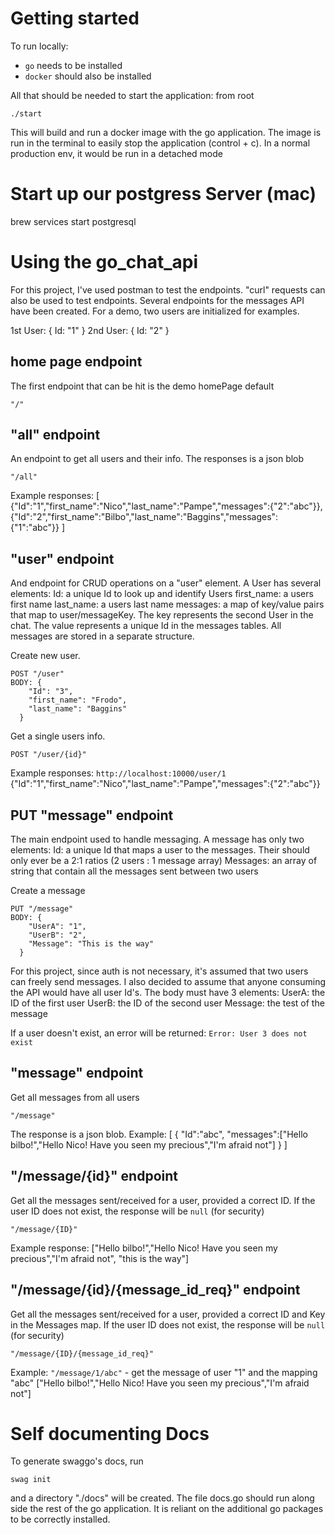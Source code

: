 
# Getting started
To run locally:
* `go` needs to be installed
* `docker` should also be installed

All that should be needed to start the application: from root
```
./start
```
This will build and run a docker image with the go application.
The image is run in the terminal to easily stop the application (control + c).
In a normal production env, it would be run in a detached mode

# Start up our postgress Server (mac)
brew services start postgresql

# Using the go_chat_api
For this project, I've used postman to test the endpoints. "curl" requests can also be used to test endpoints.
Several endpoints for the messages API have been created.
For a demo, two users are initialized for examples.

1st User: {
  Id: "1"
}
2nd User: {
  Id: "2"
}

## home page endpoint
The first endpoint that can be hit is the demo homePage default
```
"/"
```

## "all" endpoint
An endpoint to get all users and their info. The responses is a json blob
```
"/all"
```
Example responses:
[
  {"Id":"1","first_name":"Nico","last_name":"Pampe","messages":{"2":"abc"}},
  {"Id":"2","first_name":"Bilbo","last_name":"Baggins","messages":{"1":"abc"}}
]

## "user" endpoint
And endpoint for CRUD operations on a "user" element.
A User has several elements:
  Id: a unique Id to look up and identify Users
  first_name: a users first name
  last_name: a users last name
  messages: a map of key/value pairs that map to user/messageKey. The key represents the second User in the chat. The value represents a unique Id in the messages tables. All messages are stored in a separate structure.

Create new user.
```
POST "/user"
BODY: {
    "Id": "3",
    "first_name": "Frodo",
    "last_name": "Baggins"
  }
```

Get a single users info.
```
POST "/user/{id}"
```
Example responses:
`http://localhost:10000/user/1`
{"Id":"1","first_name":"Nico","last_name":"Pampe","messages":{"2":"abc"}}

## PUT "message" endpoint
The main endpoint used to handle messaging.
A message has only two elements:
  Id: a unique Id that maps a user to the messages. Their should only ever be a 2:1 ratios (2 users : 1 message array)
  Messages: an array of string that contain all the messages sent between two users

Create a message
```
PUT "/message"
BODY: {
    "UserA": "1",
    "UserB": "2",
    "Message": "This is the way"
  }
```
For this project, since auth is not necessary, it's assumed that two users can freely send messages. I also decided to assume that anyone consuming the API would have all user Id's.
The body must have 3 elements:
  UserA: the ID of the first user
  UserB: the ID of the second user
  Message: the test of the message

If a user doesn't exist, an error will be returned:
`Error: User 3 does not exist`

## "message" endpoint
Get all messages from all users
```
"/message"
```
The response is a json blob. Example:
[
  {
    "Id":"abc",
    "messages":["Hello bilbo!","Hello Nico! Have you seen my precious","I'm afraid not"]
  }
]

## "/message/{id}" endpoint
Get all the messages sent/received for a user, provided a correct ID.
If the user ID does not exist, the response will be `null` (for security)
```
"/message/{ID}"
```
Example response:
["Hello bilbo!","Hello Nico! Have you seen my precious","I'm afraid not", "this is the way"]

## "/message/{id}/{message_id_req}" endpoint
Get all the messages sent/received for a user, provided a correct ID and Key in the Messages map.
If the user ID does not exist, the response will be `null` (for security)
```
"/message/{ID}/{message_id_req}"
```
Example: `"/message/1/abc"` - get the message of user "1" and the mapping "abc"
["Hello bilbo!","Hello Nico! Have you seen my precious","I'm afraid not"]


# Self documenting Docs
To generate swaggo's docs, run
```
swag init
```
and a directory "./docs" will be created. The file docs.go should run along side the rest of the go application. It is reliant on the additional go packages to be correctly installed.

